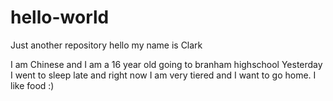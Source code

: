 # hello-world
Just another repository
hello my name is Clark

I am Chinese and I am a 16 year old going to branham highschool
Yesterday I went to sleep late and right now I am very tiered and I want to go home. I like food :)

